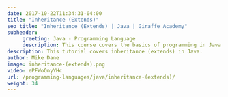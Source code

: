 ```yaml
---
date: 2017-10-22T11:34:31-04:00
title: "Inheritance (Extends)"
seo_title: "Inheritance (Extends) | Java | Giraffe Academy"
subheader:
     greeting: Java - Programming Language
     description: This course covers the basics of programming in Java. Work your way through the videos and we'll teach you everything you need to know to start your programming journey!
description: This tutorial covers inheritance (extends) in Java.
author: Mike Dane
image: inheritance-(extends).png
video: ePFWoOnyYHc
url: /programming-languages/java/inheritance-(extends)/
weight: 34
---
```

